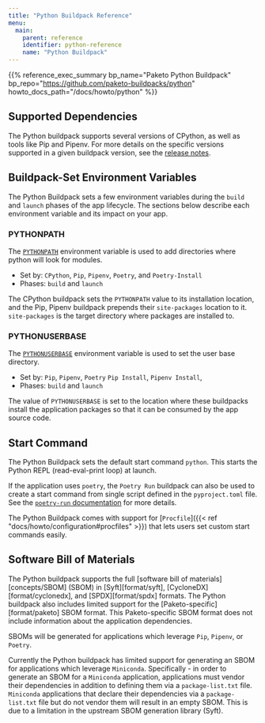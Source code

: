 ```yaml
---
title: "Python Buildpack Reference"
menu:
  main:
    parent: reference
    identifier: python-reference
    name: "Python Buildpack"
---
```


{{% reference_exec_summary bp_name="Paketo Python Buildpack" bp_repo="https://github.com/paketo-buildpacks/python" howto_docs_path="/docs/howto/python" %}}

## Supported Dependencies
The Python buildpack supports several versions of CPython, as well as tools
like Pip and Pipenv. For more details on the specific versions supported in a
given buildpack version, see the [release
notes](https://github.com/paketo-buildpacks/python/releases).

## Buildpack-Set Environment Variables

The Python Buildpack sets a few environment variables during the `build` and
`launch` phases of the app lifecycle. The sections below describe each
environment variable and its impact on your app.

### PYTHONPATH

The [`PYTHONPATH`](https://docs.python.org/3/using/cmdline.html#envvar-PYTHONPATH)
environment variable is used to add directories where python will look for
modules.

* Set by: `CPython`, `Pip`, `Pipenv`, `Poetry`, and `Poetry-Install`
* Phases: `build` and `launch`

The CPython buildpack sets the `PYTHONPATH` value to its installation location,
and the Pip, Pipenv buildpack prepends their `site-packages` location to it.
`site-packages` is the target directory where packages are installed to.

### PYTHONUSERBASE

The [`PYTHONUSERBASE`](https://docs.python.org/3/using/cmdline.html#envvar-PYTHONUSERBASE)
environment variable is used to set the user base directory.

* Set by: `Pip`, `Pipenv`, `Poetry` `Pip Install`, `Pipenv Install`,
* Phases: `build` and `launch`

The value of `PYTHONUSERBASE` is set to the location where these buildpacks install
the application packages so that it can be consumed by the app source code.

## Start Command

The Python Buildpack sets the default start command `python`. This starts the Python
REPL (read-eval-print loop) at launch.

If the application uses `poetry`, the `Poetry Run` buildpack can also be used
to create a start command from single script defined in the `pyproject.toml`
file. See the [`poetry-run`
documentation](https://github.com/paketo-buildpacks/poetry-run/blob/main/README.md)
for more details.

The Python Buildpack comes with support for
[`Procfile`]({{< ref "docs/howto/configuration#procfiles" >}})
that lets users set custom start commands easily.

##  Software Bill of Materials
The Python buildpack supports the full [software bill of
materials][concepts/SBOM] (SBOM) in [Syft][format/syft],
[CycloneDX][format/cyclonedx], and [SPDX][format/spdx] formats. The Python
buildpack also includes limited support for the
[Paketo-specific][format/paketo] SBOM format. This Paketo-specific SBOM format
does not include information about the application dependencies.

SBOMs will be generated for applications which leverage `Pip`, `Pipenv`, or
`Poetry`.

Currently the Python buildpack has limited support for generating an SBOM for
applications which leverage `Miniconda`. Specifically - in order to generate an
SBOM for a `Miniconda` application, applications must vendor their dependencies
in addition to defining them via a `package-list.txt` file. `Miniconda`
applications that declare their dependencies via a `package-list.txt` file but
do not vendor them will result in an empty SBOM. This is due to a limitation in
the upstream SBOM generation library (Syft).
